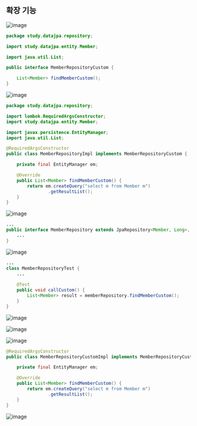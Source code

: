 ## **확장 기능**

![image](https://user-images.githubusercontent.com/79301439/188081383-c0192fa4-dd6b-44ea-ab47-c5bb2ec44733.png)

```java
package study.datajpa.repository;

import study.datajpa.entity.Member;

import java.util.List;

public interface MemberRepositoryCustom {

    List<Member> findMemberCustom();
}
```

![image](https://user-images.githubusercontent.com/79301439/188081603-3949b5c8-e72c-4955-a20c-29ba9fc8b263.png)

```java
package study.datajpa.repository;

import lombok.RequiredArgsConstructor;
import study.datajpa.entity.Member;

import javax.persistence.EntityManager;
import java.util.List;

@RequiredArgsConstructor
public class MemberRepositoryImpl implements MemberRepositoryCustom {

    private final EntityManager em;

    @Override
    public List<Member> findMemberCustom() {
        return em.createQuery("select m from Member m")
                .getResultList();
    }
}
```

![image](https://user-images.githubusercontent.com/79301439/188081746-24ebae8b-d037-42a9-8905-02a24d01a655.png)

```java
...
public interface MemberRepository extends JpaRepository<Member, Long>, MemberRepositoryCustom {
    ...
}
```

![image](https://user-images.githubusercontent.com/79301439/188082085-de8eadde-daa9-4def-b552-8ced0f287a86.png)

```java
...
class MemberRepositoryTest {
    ...
    
    @Test
    public void callCustom() {
        List<Member> result = memberRepository.findMemberCustom();
    }
}
```

![image](https://user-images.githubusercontent.com/79301439/188082312-0e195aba-5d7e-4a78-8366-ddbec193bb05.png)

![image](https://user-images.githubusercontent.com/79301439/188082576-1f9a3488-e496-45f0-8033-0667bc232ad4.png)

![image](https://user-images.githubusercontent.com/79301439/188082675-1e91f3ed-d63f-4d03-9ae7-ebbda367f9c3.png)

```java
@RequiredArgsConstructor
public class MemberRepositoryCustomImpl implements MemberRepositoryCustom {

    private final EntityManager em;

    @Override
    public List<Member> findMemberCustom() {
        return em.createQuery("select m from Member m")
                .getResultList();
    }
}
```

![image](https://user-images.githubusercontent.com/79301439/188082898-c21929c5-a18a-4c30-a8b7-94d69e32c9e5.png)
